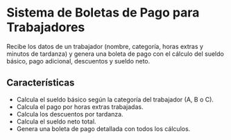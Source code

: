 # Sistema de Boletas de Pago para Trabajadores
Recibe los datos de un trabajador (nombre, categoría, horas extras y minutos de tardanza) y genera una boleta de pago con el cálculo del sueldo básico, pago adicional, descuentos y sueldo neto.

## Características
- Calcula el sueldo básico según la categoría del trabajador (A, B o C).
- Calcula el pago por horas extras trabajadas.
- Calcula los descuentos por tardanza.
- Calcula el sueldo neto total.
- Genera una boleta de pago detallada con todos los cálculos.
